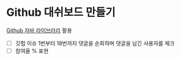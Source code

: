 
# Github 대쉬보드 만들기

[Github 자바 라이브러리](https://github-api.kohsuke.org/dependency-info.html) 활용

- [ ] 깃헙 이슈 1번부터 18번까지 댓글을 순회하며 댓글을 남긴 사용자를 체크
- [ ] 참여율 % 표현
